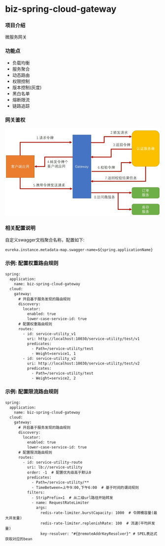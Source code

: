 # biz-spring-cloud-gateway

### 项目介绍
微服务网关

### 功能点
- 负载均衡
- 服务聚合
- 动态路由
- 权限控制
- 版本控制(灰度)
- 黑白名单
- 熔断限流
- 链路追踪

### 网关鉴权
![gateway-authentication.png](../docs/gateway/gateway-authentication.png "网关鉴权")

### 相关配置说明
自定义swagger文档聚合名称，配置如下:
```
eureka.instance.metadata-map.swagger-name=${spring.applicationName}
```

### 示例: 配置权重路由规则
```
spring:
  application:
    name: biz-spring-cloud-gateway
  cloud:
    gateway:
      # 开启基于服务发现的路由规则
      discovery:
        locator:
          enabled: true
          lower-case-service-id: true
      # 配置权重路由规则
      routes:
        - id: service-utility_v1
          uri: http://localhost:10030/service-utility/test/v1
          predicates:
            - Path=/service-utility/test
            - Weight=service1, 1
        - id: service-utility_v2
          uri: http://localhost:10030/service-utility/test/v2
          predicates:
            - Path=/service-utility/test
            - Weight=service2, 2
```

### 示例: 配置限流路由规则
```
spring:
  application:
    name: biz-spring-cloud-gateway
  cloud:
    gateway:
      # 开启基于服务发现的路由规则
      discovery:
        locator:
          enabled: true
          lower-case-service-id: true
      # 配置限流路由规则
      routes:
        - id: service-utility-route
          uri: lb://service-utility
          order: -1  # 配置优先级高于默认0
          predicates:
            - Path=/service-utility/**
            - TimeBetween=上午9:00,下午6:00  # 基于时间的谓词规则
          filters:
            - StripPrefix=1  # 从二级url路径开始转发
            - name: RequestRateLimiter
              args:
                redis-rate-limiter.burstCapacity: 1000  # 令牌桶容量(最大并发量)
                redis-rate-limiter.replenishRate: 100  # 流速(平均并发量)
                key-resolver: "#{@remoteAddrKeyResolver}" # SPEL表达式获取对应的bean
```